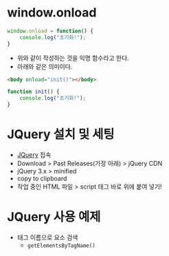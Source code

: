 # window.onload
```javascript
window.onload = function() {
	console.log("초기화!");
}
```
- 위와 같이 작성하는 것을 익명 함수라고 한다.
- 아래와 같은 의미이다.
```HTML
<body onload="init()"></body>
```
```javascript
function init() {
	console.log("초기화!");
}
```

# JQuery 설치 및 세팅
- [JQuery](https://jquery.com) 접속
- Download > Past Releases(가장 아래) > jQuery CDN
- jQuery 3.x > minified
- copy to clipboard
- 작업 중인 HTML 파일 > script 태그 바로 위에 붙여 넣기!

# JQuery 사용 예제
- 태그 이름으로 요소 검색
	- `getElementsByTagName()`